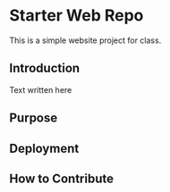 # Starter Web Repo
This is a simple website project for class.
## Introduction
Text written here
## Purpose

## Deployment

## How to Contribute

